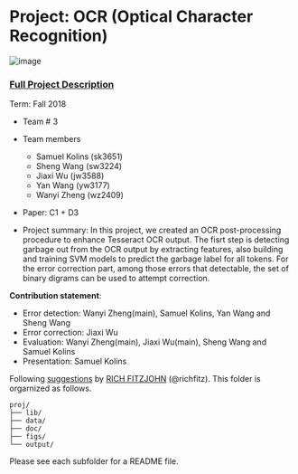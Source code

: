 # Project: OCR (Optical Character Recognition) 

![image](figs/intro.png)

### [Full Project Description](doc/project4_desc.md)

Term: Fall 2018

+ Team # 3
+ Team members
	+ Samuel Kolins (sk3651)
	+ Sheng Wang (sw3224)
	+ Jiaxi Wu (jw3588)
	+ Yan Wang (yw3177)
	+ Wanyi Zheng (wz2409)
+ Paper: C1 + D3

+ Project summary: In this project, we created an OCR post-processing procedure to enhance Tesseract OCR output. The fisrt step is detecting garbage out from the OCR output by extracting features, also building and training SVM models to predict the garbage label for all tokens. For the error correction part, among those errors that detectable, the set of binary digrams can be used to attempt correction.  
	
**Contribution statement**: 
+ Error detection: Wanyi Zheng(main), Samuel Kolins, Yan Wang and Sheng Wang 
+ Error correction: Jiaxi Wu
+ Evaluation: Wanyi Zheng(main), Jiaxi Wu(main), Sheng Wang and Samuel Kolins
+ Presentation: Samuel Kolins

Following [suggestions](http://nicercode.github.io/blog/2013-04-05-projects/) by [RICH FITZJOHN](http://nicercode.github.io/about/#Team) (@richfitz). This folder is orgarnized as follows.

```
proj/
├── lib/
├── data/
├── doc/
├── figs/
└── output/
```

Please see each subfolder for a README file.
